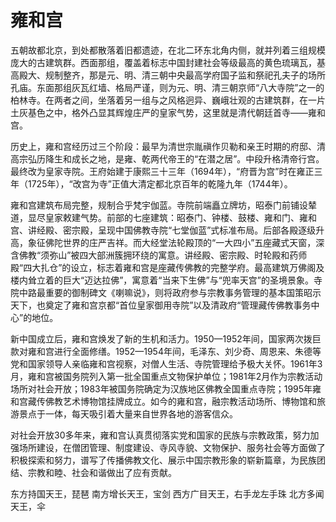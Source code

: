 # 雍和宫

五朝故都北京，到处都散落着旧都遗迹，在北二环东北角内侧，就并列着三组规模庞大的古建筑群。西面那组，覆盖着标志中国封建社会等级最高的黄色琉璃瓦，基高殿大、规制整齐，那是元、明、清三朝中央最高学府国子监和祭祀孔夫子的场所孔庙。东面那组灰瓦红墙、格局严谨，则为元、明、清三朝京师“八大寺院”之一的柏林寺。在两者之间，坐落着另一组与之风格迥异、巍峨壮观的古建筑群，在一片土灰基色之中，格外凸显其辉煌庄严的皇家气势，这里就是清代朝廷首寺——雍和宫。

历史上，雍和宫经历过三个阶段：最早为清世宗胤禛作贝勒和亲王时期的府邸、清高宗弘历降生和成长之地，是雍、乾两代帝王的“在潜之居”。中段升格清帝行宫。最终改为皇家寺院。王府始建于康熙三十三年（1694年），“府晋为宫”时在雍正三年（1725年），“改宫为寺”正值大清定都北京百年的乾隆九年（1744年）。

雍和宫建筑布局完整，规制合乎梵宇伽蓝。寺院前端矗立牌坊，昭泰门前铺设辇道，显尽皇家敕建气势。前部的七座建筑：昭泰门、钟楼、鼓楼、雍和门、雍和宫、讲经殿、密宗殿，呈现中国佛教寺院“七堂伽蓝”式标准布局。后部各殿逐级升高，象征佛陀世界的庄严吉祥。而大经堂法轮殿顶的“一大四小”五座藏式天窗，深含佛教“须弥山”被四大部洲簇拥环绕的寓意。讲经殿、密宗殿、时轮殿和药师殿“四大扎仓”的设立，标志着雍和宫是座藏传佛教的完整学府。最高建筑万佛阁及楼内耸立着的巨大“迈达拉佛”，寓意着“当来下生佛”与“兜率天宫”的圣境景象。寺院中路最重要的御制碑文《喇嘛说》，则将政府参与宗教事务管理的基本国策昭示天下，也奠定了雍和宫京都“首位皇家御用寺院”以及清政府“管理藏传佛教事务中心”的地位。

新中国成立后，雍和宫焕发了新的生机和活力。1950—1952年间，国家两次拨巨款对雍和宫进行全面修缮。1952—1954年间，毛泽东、刘少奇、周恩来、朱德等党和国家领导人亲临雍和宫视察，对僧人生活、寺院管理给予极大关怀。1961年3月，雍和宫被国务院列入第一批全国重点文物保护单位；1981年2月作为宗教活动场所对社会开放；1983年被国务院确定为汉族地区佛教全国重点寺院；1995年雍和宫藏传佛教艺术博物馆挂牌成立。如今的雍和宫，融宗教活动场所、博物馆和旅游景点于一体，每天吸引着大量来自世界各地的游客信众。

对社会开放30多年来，雍和宫认真贯彻落实党和国家的民族与宗教政策，努力加强场所建设，在僧团管理、制度建设、寺风寺貌、文物保护、服务社会等方面做了积极探索和努力，谱写了传播佛教文化、展示中国宗教形象的崭新篇章，为民族团结、宗教和睦、社会和谐做出了应有贡献。

东方持国天王，琵琶
南方增长天王，宝剑
西方广目天王，右手龙左手珠
北方多闻天王，伞